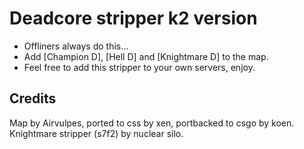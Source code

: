 # Deadcore stripper k2 version
- Offliners always do this...
- Add [Champion D], [Hell D] and [Knightmare D] to the map.
- Feel free to add this stripper to your own servers, enjoy.

## Credits
Map by Airvulpes, ported to css by xen, portbacked to csgo by koen.
Knightmare stripper (s7f2) by nuclear silo.

